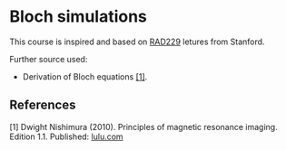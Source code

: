 # Bloch simulations

This course is inspired and based on [RAD229](https://www.youtube.com/watch?v=dNpILrLUvKs) letures from Stanford.

Further source used:
- Derivation of Bloch equations [[1]](#1).




## References
<a id="1">[1]</a> 
Dwight Nishimura (2010). 
Principles of magnetic resonance imaging. 
Edition 1.1.
Published: [lulu.com](https://www.lulu.com/shop/dwight-nishimura/principles-of-magnetic-resonance-imaging/paperback/product-1nqdq4j2.html?q=Principles+of+magnetic+resonance+imaging&page=1&pageSize=4)
